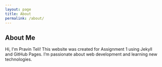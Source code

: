 ```yaml
---
layout: page
title: About
permalink: /about/
---
```

## About Me
Hi, I'm Pravin Teli! This website was created for Assignment 1 using Jekyll and GitHub Pages. I’m passionate about web development and learning new technologies.
